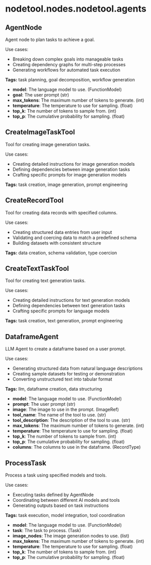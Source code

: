 # nodetool.nodes.nodetool.agents

## AgentNode

Agent node to plan tasks to achieve a goal.

Use cases:
- Breaking down complex goals into manageable tasks
- Creating dependency graphs for multi-step processes
- Generating workflows for automated task execution

**Tags:** task planning, goal decomposition, workflow generation

- **model**: The language model to use. (FunctionModel)
- **goal**: The user prompt (str)
- **max_tokens**: The maximum number of tokens to generate. (int)
- **temperature**: The temperature to use for sampling. (float)
- **top_k**: The number of tokens to sample from. (int)
- **top_p**: The cumulative probability for sampling. (float)

## CreateImageTaskTool

Tool for creating image generation tasks.

Use cases:
- Creating detailed instructions for image generation models
- Defining dependencies between image generation tasks
- Crafting specific prompts for image generation models

**Tags:** task creation, image generation, prompt engineering

## CreateRecordTool

Tool for creating data records with specified columns.

Use cases:
- Creating structured data entries from user input
- Validating and coercing data to match a predefined schema
- Building datasets with consistent structure

**Tags:** data creation, schema validation, type coercion

## CreateTextTaskTool

Tool for creating text generation tasks.

Use cases:
- Creating detailed instructions for text generation models
- Defining dependencies between text generation tasks
- Crafting specific prompts for language models

**Tags:** task creation, text generation, prompt engineering

## DataframeAgent

LLM Agent to create a dataframe based on a user prompt.

Use cases:
- Generating structured data from natural language descriptions
- Creating sample datasets for testing or demonstration
- Converting unstructured text into tabular format

**Tags:** llm, dataframe creation, data structuring

- **model**: The language model to use. (FunctionModel)
- **prompt**: The user prompt (str)
- **image**: The image to use in the prompt. (ImageRef)
- **tool_name**: The name of the tool to use. (str)
- **tool_description**: The description of the tool to use. (str)
- **max_tokens**: The maximum number of tokens to generate. (int)
- **temperature**: The temperature to use for sampling. (float)
- **top_k**: The number of tokens to sample from. (int)
- **top_p**: The cumulative probability for sampling. (float)
- **columns**: The columns to use in the dataframe. (RecordType)

## ProcessTask

Process a task using specified models and tools.

Use cases:
- Executing tasks defined by AgentNode
- Coordinating between different AI models and tools
- Generating outputs based on task instructions

**Tags:** task execution, model integration, tool coordination

- **model**: The language model to use. (FunctionModel)
- **task**: The task to process. (Task)
- **image_nodes**: The image generation nodes to use. (list)
- **max_tokens**: The maximum number of tokens to generate. (int)
- **temperature**: The temperature to use for sampling. (float)
- **top_k**: The number of tokens to sample from. (int)
- **top_p**: The cumulative probability for sampling. (float)

